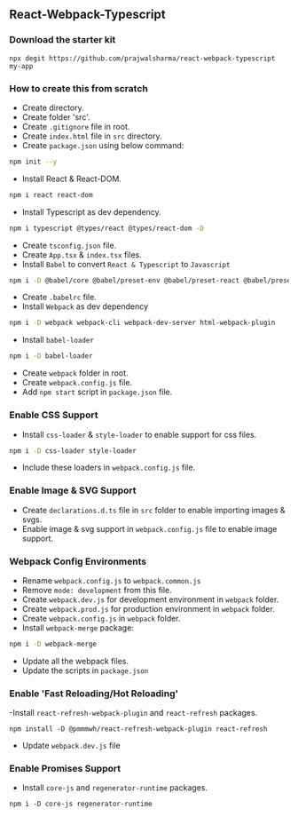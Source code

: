 ## React-Webpack-Typescript

### Download the starter kit

```
npx degit https://github.com/prajwalsharma/react-webpack-typescript my-app
```

### How to create this from scratch

- Create directory.
- Create folder 'src'.
- Create `.gitignore` file in root.
- Create `index.html` file in `src` directory.
- Create `package.json` using below command:

```bash
npm init --y
```

- Install React & React-DOM.

```bash
npm i react react-dom
```

- Install Typescript as dev dependency.

```bash
npm i typescript @types/react @types/react-dom -D
```

- Create `tsconfig.json` file.
- Create `App.tsx` & `index.tsx` files.
- Install `Babel` to convert `React & Typescript` to `Javascript`

```bash
npm i -D @babel/core @babel/preset-env @babel/preset-react @babel/preset-typescript
```

- Create `.babelrc` file.
- Install `Webpack` as dev dependency

```bash
npm i -D webpack webpack-cli webpack-dev-server html-webpack-plugin
```

- Install `babel-loader`

```bash
npm i -D babel-loader
```

- Create `webpack` folder in root.
- Create `webpack.config.js` file.
- Add `npm start` script in `package.json` file.

### Enable CSS Support

- Install `css-loader` & `style-loader` to enable support for css files.

```bash
npm i -D css-loader style-loader
```

- Include these loaders in `webpack.config.js` file.

### Enable Image & SVG Support

- Create `declarations.d.ts` file in `src` folder to enable importing images & svgs.
- Enable image & svg support in `webpack.config.js` file to enable image support.

### Webpack Config Environments

- Rename `webpack.config.js` to `webpack.common.js`
- Remove `mode: development` from this file.
- Create `webpack.dev.js` for development environment in `webpack` folder.
- Create `webpack.prod.js` for production environment in `webpack` folder.
- Create `webpack.config.js` in `webpack` folder.
- Install `webpack-merge` package:

```bash
npm i -D webpack-merge
```

- Update all the webpack files.
- Update the scripts in `package.json`

### Enable 'Fast Reloading/Hot Reloading'

-Install `react-refresh-webpack-plugin` and `react-refresh` packages.

```
npm install -D @pmmmwh/react-refresh-webpack-plugin react-refresh
```

- Update `webpack.dev.js` file

### Enable Promises Support

- Install `core-js` and `regenerator-runtime` packages.

```
npm i -D core-js regenerator-runtime
```
